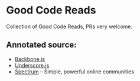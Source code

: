 Good Code Reads
===============

Collection of Good Code Reads, PRs very welcome.


## Annotated source:
* [Backbone.js](http://backbonejs.org/docs/backbone.html)
* [Underscore.js](http://underscorejs.org/docs/underscore.html)
* [Spectrum](https://github.com/withspectrum/spectrum) – Simple, powerful online communities
